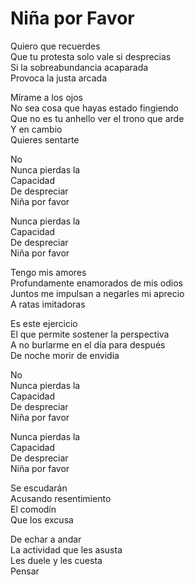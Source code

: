 # Niña por Favor  

Quiero que recuerdes  
Que tu protesta solo vale si desprecias  
Si la sobreabundancia acaparada  
Provoca la justa arcada  

Mírame a los ojos  
No sea cosa que hayas estado fingiendo  
Que no es tu anhello ver el trono que arde  
Y en cambio  
Quieres sentarte  

No  
Nunca pierdas la  
Capacidad  
De despreciar  
Niña por favor  

Nunca pierdas la  
Capacidad  
De despreciar  
Niña por favor  

Tengo mis amores  
Profundamente enamorados de mis odios  
Juntos me impulsan a negarles mi aprecio  
A ratas imitadoras  

Es este ejercicio  
El que permite sostener la perspectiva  
A no burlarme en el día para después  
De noche morir de envidia  

No  
Nunca pierdas la  
Capacidad  
De despreciar  
Niña por favor  

Nunca pierdas la  
Capacidad  
De despreciar  
Niña por favor  

Se escudarán  
Acusando resentimiento  
El comodín  
Que los excusa  

De echar a andar  
La actividad que les asusta  
Les duele y les cuesta  
Pensar  
